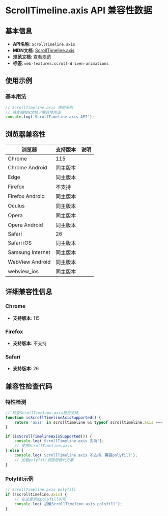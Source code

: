 # ScrollTimeline.axis API 兼容性数据

## 基本信息

- **API名称**: `ScrollTimeline.axis`
- **MDN文档**: [ScrollTimeline.axis](https://developer.mozilla.org/docs/Web/API/ScrollTimeline/axis)
- **规范文档**: [查看规范](https://drafts.csswg.org/scroll-animations/#dom-scrolltimeline-axis)
- **标签**: `web-features:scroll-driven-animations`

## 使用示例

### 基本用法

```javascript
// ScrollTimeline.axis 使用示例
// 请查阅MDN文档了解具体用法
console.log('ScrollTimeline.axis API');
```

## 浏览器兼容性

| 浏览器 | 支持版本 | 说明 |
|--------|----------|------|
| Chrome | 115 |  |
| Chrome Android | 同主版本 |  |
| Edge | 同主版本 |  |
| Firefox | 不支持 |  |
| Firefox Android | 同主版本 |  |
| Oculus | 同主版本 |  |
| Opera | 同主版本 |  |
| Opera Android | 同主版本 |  |
| Safari | 26 |  |
| Safari iOS | 同主版本 |  |
| Samsung Internet | 同主版本 |  |
| WebView Android | 同主版本 |  |
| webview_ios | 同主版本 |  |

## 详细兼容性信息

### Chrome

- **支持版本**: 115

### Firefox

- **支持版本**: 不支持

### Safari

- **支持版本**: 26

## 兼容性检查代码

### 特性检测

```javascript
// 检查ScrollTimeline.axis是否支持
function isScrollTimelineAxisSupported() {
    return 'axis' in scrolltimeline && typeof scrolltimeline.axis === 'function';
}

if (isScrollTimelineAxisSupported()) {
    console.log('ScrollTimeline.axis 支持');
    // 使用ScrollTimeline.axis
} else {
    console.log('ScrollTimeline.axis 不支持，需要polyfill');
    // 加载polyfill或使用替代方案
}
```

### Polyfill示例

```javascript
// ScrollTimeline.axis polyfill
if (!scrolltimeline.axis) {
    // 在这里添加polyfill实现
    console.log('加载ScrollTimeline.axis polyfill');
}
```

